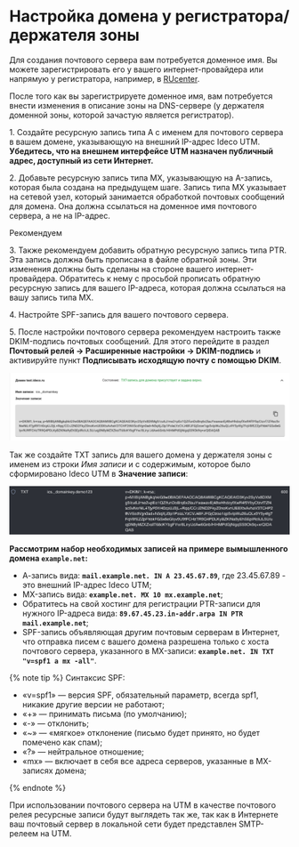 # Настройка домена у регистратора/держателя зоны

Для создания почтового сервера вам потребуется доменное имя. Вы можете зарегистрировать его у вашего интернет-провайдера или напрямую у регистратора, например, в [RUcenter](https://www.nic.ru/).

После того как вы зарегистрируете доменное имя, вам потребуется внести изменения в описание зоны на DNS-сервере \(у держателя доменной зоны, которой зачастую является регистратор\).

1\. Создайте ресурсную запись типа А с именем для почтового сервера в вашем домене, указывающую на внешний IP-адрес Ideco UTM.  **Убедитесь, что на внешнем интерфейсе UTM назначен публичный адрес, доступный из сети Интернет.**

2\. Добавьте ресурсную запись типа MX, указывающую на A-запись, которая была создана на предыдущем шаге. Запись типа MX указывает на сетевой узел, который занимается обработкой почтовых сообщений для домена. Она должна ссылаться на доменное имя почтового сервера, а не на IP-адрес.

Рекомендуем

3\. Также рекомендуем добавить обратную ресурсную запись типа PTR. Эта запись должна быть прописана в файле обратной зоны. Эти изменения должны быть сделаны на стороне вашего интернет-провайдера. Обратитесь к нему с просьбой прописать обратную ресурсную запись для вашего IP-адреса, которая должна ссылаться на вашу запись типа MX.

4\. Настройте SPF-запись для вашего почтового сервера.

5\. После настройки почтового сервера рекомендуем настроить также DKIM-подпись почтовых сообщений. Для этого перейдите в раздел **Почтовый релей -&gt; Расширенные настройки -&gt; DKIM-подпись** и активируйте пункт **Подписывать исходящую почту с помощью DKIM**.

![](../../../_images/dikm-sign.png)

Так же создайте TXT запись для вашего домена у держателя зоны с именем из строки *Имя записи* и с содержимым, которое было сформировано Ideco UTM в **Значение записи**:

![](../../../_images/dikm-sign2.png)

**Рассмотрим набор необходимых записей на примере вымышленного домена `example.net`:**

* А-запись вида: **`mail.example.net. IN A 23.45.67.89`**, где 23.45.67.89 - это внешний IP-адрес Ideco UTM;
* MX-запись вида: **`example.net. MX 10 mx.example.net`**;
* Обратитесь на свой хостинг для регистрации PTR-записи для нужного IP-адреса вида: **`89.67.45.23.in-addr.arpa IN PTR mail.example.net`**;
* SPF-запись объявляющая другим почтовым серверам в Интернет, что отправка писем с вашего домена разрешена только с хоста почтового сервера, указанного в MX-записи: **`example.net. IN TXT "v=spf1 a mx -all"`**. 

 {% note tip %} 
 Синтаксис SPF:

* «v=spf1» — версия SPF, обязательный параметр, всегда spf1, никакие другие версии не работают;
* «+» — принимать письма (по умолчанию);
* «-» — отклонить;
* «~» — «мягкое» отклонение (письмо будет принято, но будет помечено как спам);
* «?» — нейтральное отношение;
* «mx» — включает в себя все адреса серверов, указанные в MX-записях домена;

{% endnote %}

При использовании почтового сервера на UTM в качестве почтового релея ресурсные записи будут выглядеть так же, так как в Интернете ваш почтовый сервер в локальной сети будет представлен SMTP-релеем на UTM.

